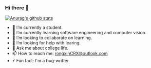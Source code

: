### Hi there 👋

[![Anurag's github stats](https://github-readme-stats.vercel.app/api?username=Sparrow612)](https://github.com/anuraghazra/github-readme-stats)

- 🔭 I’m currently a student.
- 🌱 I’m currently learning software engineering and computer vision.
- 👯 I’m looking to collaborate on learning.
- 🤔 I’m looking for help with learing.
- 💬 Ask me about college life.
- 📫 How to reach me: rongxinCRX@outlook.com
- ⚡ Fun fact: I'm a bug-writter.

